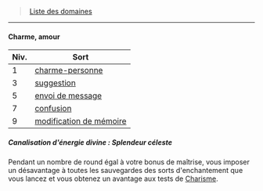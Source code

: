﻿---
!GenericItem
Id: cleric_priest_hd.md#charme-amour
ParentLink: cleric_priest_hd.md#liste-des-domaines
Name: Charme, amour
ParentName: Liste des domaines
NameLevel: 4
Attributes:
  Name: Charme, amour
  Markdown: >+
    #### <!--Name-->Charme, amour<!--/Name-->


    |Niv.|Sort|

    |---|---|

    |1|[charme-personne](hd_spells_charme_personne.md)|

    |3|[suggestion](hd_spells_suggestion.md)|

    |5|[envoi de message](hd_spells_envoi_de_message.md)|

    |7|[confusion](hd_spells_confusion.md)|

    |9|[modification de mémoire](hd_spells_modification_de_memoire.md)|


    ##### Canalisation d'énergie divine : Splendeur céleste


    Pendant un nombre de round égal à votre bonus de maîtrise, vous imposer un désavantage à toutes les sauvegardes des sorts d'enchantement que vous lancez et vous obtenez un avantage aux tests de [Charisme](hd_abilities_charisma.md).

AttributesDictionary: >+
  Name: Charme, amour

  Markdown: >+

    #### <!--Name-->Charme, amour<!--/Name-->





    |Niv.|Sort|



    |---|---|



    |1|[charme-personne](hd_spells_charme_personne.md)|



    |3|[suggestion](hd_spells_suggestion.md)|



    |5|[envoi de message](hd_spells_envoi_de_message.md)|



    |7|[confusion](hd_spells_confusion.md)|



    |9|[modification de mémoire](hd_spells_modification_de_memoire.md)|





    ##### Canalisation d'énergie divine : Splendeur céleste





    Pendant un nombre de round égal à votre bonus de maîtrise, vous imposer un désavantage à toutes les sauvegardes des sorts d'enchantement que vous lancez et vous obtenez un avantage aux tests de [Charisme](hd_abilities_charisma.md).



---
> [Liste des domaines](hd_cleric_priest_liste_des_domaines.md)

---

#### Charme, amour

|Niv.|Sort|
|---|---|
|1|[charme-personne](hd_spells_charme_personne.md)|
|3|[suggestion](hd_spells_suggestion.md)|
|5|[envoi de message](hd_spells_envoi_de_message.md)|
|7|[confusion](hd_spells_confusion.md)|
|9|[modification de mémoire](hd_spells_modification_de_memoire.md)|

##### Canalisation d'énergie divine : Splendeur céleste

Pendant un nombre de round égal à votre bonus de maîtrise, vous imposer un désavantage à toutes les sauvegardes des sorts d'enchantement que vous lancez et vous obtenez un avantage aux tests de [Charisme](hd_abilities_charisma.md).

